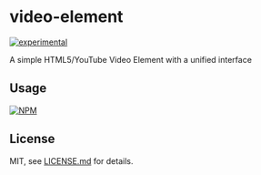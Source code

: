 # video-element

[![experimental](http://badges.github.io/stability-badges/dist/experimental.svg)](http://github.com/badges/stability-badges)

A simple HTML5/YouTube Video Element with a unified interface

## Usage

[![NPM](https://nodei.co/npm/video-element.png)](https://www.npmjs.com/package/video-element)

## License

MIT, see [LICENSE.md](http://github.com/njam3/video-element/blob/master/LICENSE.md) for details.
